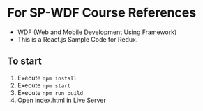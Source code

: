 # For SP-WDF Course References
- WDF (Web and Mobile Development Using Framework)
- This is a React.js Sample Code for Redux.

## To start

1. Execute `npm install`
2. Execute `npm start`
3. Execute `npm run build`
4. Open index.html in Live Server